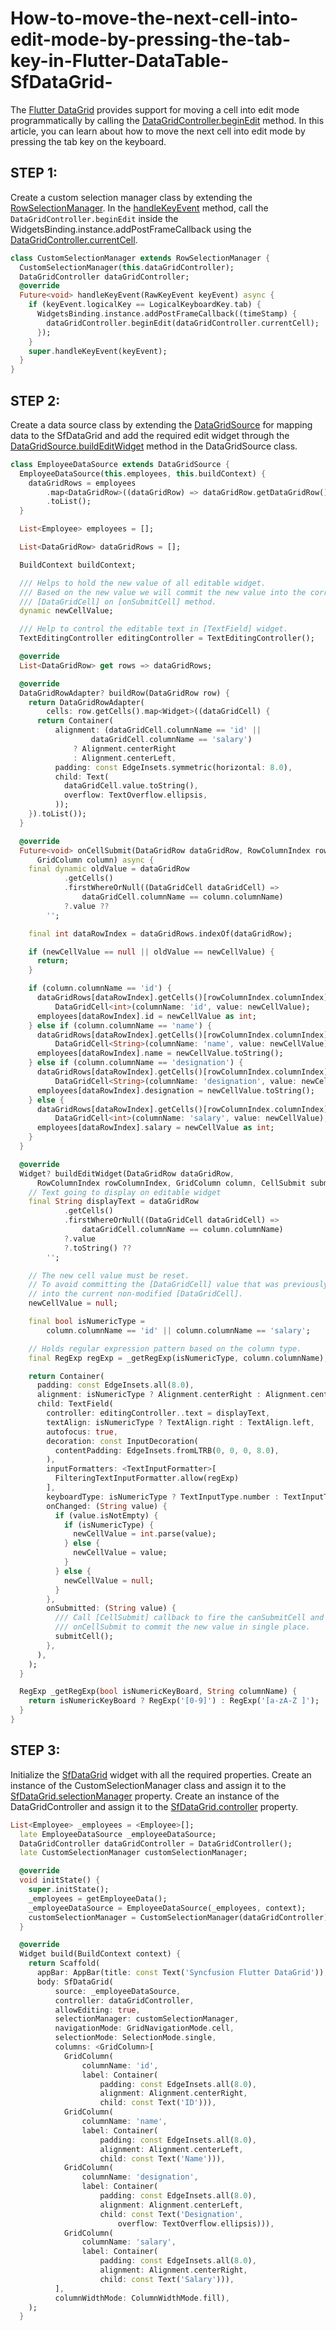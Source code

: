 # How-to-move-the-next-cell-into-edit-mode-by-pressing-the-tab-key-in-Flutter-DataTable-SfDataGrid-

The [Flutter DataGrid](https://www.syncfusion.com/flutter-widgets/flutter-datagrid) provides support for moving a cell into edit mode programmatically by calling the [DataGridController.beginEdit](https://pub.dev/documentation/syncfusion_flutter_datagrid/latest/datagrid/DataGridController/beginEdit.html) method. In this article, you can learn about how to move the next cell into edit mode by pressing the tab key on the keyboard.

## STEP 1: 
Create a custom selection manager class by extending the [RowSelectionManager](https://pub.dev/documentation/syncfusion_flutter_datagrid/latest/datagrid/RowSelectionManager-class.html). In the [handleKeyEvent](https://pub.dev/documentation/syncfusion_flutter_datagrid/latest/datagrid/RowSelectionManager/handleKeyEvent.html) method, call the `DataGridController.beginEdit` inside the WidgetsBinding.instance.addPostFrameCallback using the [DataGridController.currentCell](https://pub.dev/documentation/syncfusion_flutter_datagrid/latest/datagrid/DataGridController/currentCell.html).

```dart
class CustomSelectionManager extends RowSelectionManager {
  CustomSelectionManager(this.dataGridController);
  DataGridController dataGridController;
  @override
  Future<void> handleKeyEvent(RawKeyEvent keyEvent) async {
    if (keyEvent.logicalKey == LogicalKeyboardKey.tab) {
      WidgetsBinding.instance.addPostFrameCallback((timeStamp) {
        dataGridController.beginEdit(dataGridController.currentCell);
      });
    }
    super.handleKeyEvent(keyEvent);
  }
}

```
## STEP 2: 
Create a data source class by extending the [DataGridSource](https://pub.dev/documentation/syncfusion_flutter_datagrid/latest/datagrid/DataGridSource-class.html) for mapping data to the SfDataGrid and add the required edit widget through the [DataGridSource.buildEditWidget](https://pub.dev/documentation/syncfusion_flutter_datagrid/latest/datagrid/DataGridSource/buildEditWidget.html) method in the DataGridSource class.

```dart
class EmployeeDataSource extends DataGridSource {
  EmployeeDataSource(this.employees, this.buildContext) {
    dataGridRows = employees
        .map<DataGridRow>((dataGridRow) => dataGridRow.getDataGridRow())
        .toList();
  }

  List<Employee> employees = [];

  List<DataGridRow> dataGridRows = [];

  BuildContext buildContext;

  /// Helps to hold the new value of all editable widget.
  /// Based on the new value we will commit the new value into the corresponding
  /// [DataGridCell] on [onSubmitCell] method.
  dynamic newCellValue;

  /// Help to control the editable text in [TextField] widget.
  TextEditingController editingController = TextEditingController();

  @override
  List<DataGridRow> get rows => dataGridRows;

  @override
  DataGridRowAdapter? buildRow(DataGridRow row) {
    return DataGridRowAdapter(
        cells: row.getCells().map<Widget>((dataGridCell) {
      return Container(
          alignment: (dataGridCell.columnName == 'id' ||
                  dataGridCell.columnName == 'salary')
              ? Alignment.centerRight
              : Alignment.centerLeft,
          padding: const EdgeInsets.symmetric(horizontal: 8.0),
          child: Text(
            dataGridCell.value.toString(),
            overflow: TextOverflow.ellipsis,
          ));
    }).toList());
  }

  @override
  Future<void> onCellSubmit(DataGridRow dataGridRow, RowColumnIndex rowColumnIndex,
      GridColumn column) async {
    final dynamic oldValue = dataGridRow
            .getCells()
            .firstWhereOrNull((DataGridCell dataGridCell) =>
                dataGridCell.columnName == column.columnName)
            ?.value ??
        '';

    final int dataRowIndex = dataGridRows.indexOf(dataGridRow);

    if (newCellValue == null || oldValue == newCellValue) {
      return;
    }

    if (column.columnName == 'id') {
      dataGridRows[dataRowIndex].getCells()[rowColumnIndex.columnIndex] =
          DataGridCell<int>(columnName: 'id', value: newCellValue);
      employees[dataRowIndex].id = newCellValue as int;
    } else if (column.columnName == 'name') {
      dataGridRows[dataRowIndex].getCells()[rowColumnIndex.columnIndex] =
          DataGridCell<String>(columnName: 'name', value: newCellValue);
      employees[dataRowIndex].name = newCellValue.toString();
    } else if (column.columnName == 'designation') {
      dataGridRows[dataRowIndex].getCells()[rowColumnIndex.columnIndex] =
          DataGridCell<String>(columnName: 'designation', value: newCellValue);
      employees[dataRowIndex].designation = newCellValue.toString();
    } else {
      dataGridRows[dataRowIndex].getCells()[rowColumnIndex.columnIndex] =
          DataGridCell<int>(columnName: 'salary', value: newCellValue);
      employees[dataRowIndex].salary = newCellValue as int;
    }
  }

  @override
  Widget? buildEditWidget(DataGridRow dataGridRow,
      RowColumnIndex rowColumnIndex, GridColumn column, CellSubmit submitCell) {
    // Text going to display on editable widget
    final String displayText = dataGridRow
            .getCells()
            .firstWhereOrNull((DataGridCell dataGridCell) =>
                dataGridCell.columnName == column.columnName)
            ?.value
            ?.toString() ??
        '';

    // The new cell value must be reset.
    // To avoid committing the [DataGridCell] value that was previously edited
    // into the current non-modified [DataGridCell].
    newCellValue = null;

    final bool isNumericType =
        column.columnName == 'id' || column.columnName == 'salary';

    // Holds regular expression pattern based on the column type.
    final RegExp regExp = _getRegExp(isNumericType, column.columnName);

    return Container(
      padding: const EdgeInsets.all(8.0),
      alignment: isNumericType ? Alignment.centerRight : Alignment.centerLeft,
      child: TextField(
        controller: editingController..text = displayText,
        textAlign: isNumericType ? TextAlign.right : TextAlign.left,
        autofocus: true,
        decoration: const InputDecoration(
          contentPadding: EdgeInsets.fromLTRB(0, 0, 0, 8.0),
        ),
        inputFormatters: <TextInputFormatter>[
          FilteringTextInputFormatter.allow(regExp)
        ],
        keyboardType: isNumericType ? TextInputType.number : TextInputType.text,
        onChanged: (String value) {
          if (value.isNotEmpty) {
            if (isNumericType) {
              newCellValue = int.parse(value);
            } else {
              newCellValue = value;
            }
          } else {
            newCellValue = null;
          }
        },
        onSubmitted: (String value) {
          /// Call [CellSubmit] callback to fire the canSubmitCell and
          /// onCellSubmit to commit the new value in single place.
          submitCell();
        },
      ),
    );
  }

  RegExp _getRegExp(bool isNumericKeyBoard, String columnName) {
    return isNumericKeyBoard ? RegExp('[0-9]') : RegExp('[a-zA-Z ]');
  }
}

```
## STEP 3: 
Initialize the [SfDataGrid](https://pub.dev/documentation/syncfusion_flutter_datagrid/latest/datagrid/SfDataGrid-class.html) widget with all the required properties. Create an instance of the CustomSelectionManager class and assign it to the [SfDataGrid.selectionManager](https://pub.dev/documentation/syncfusion_flutter_datagrid/latest/datagrid/SfDataGrid/selectionManager.html) property. Create an instance of the DataGridController and assign it to the [SfDataGrid.controller](https://pub.dev/documentation/syncfusion_flutter_datagrid/latest/datagrid/SfDataGrid/controller.html) property.

```dart
List<Employee> _employees = <Employee>[];
  late EmployeeDataSource _employeeDataSource;
  DataGridController dataGridController = DataGridController();
  late CustomSelectionManager customSelectionManager;

  @override
  void initState() {
    super.initState();
    _employees = getEmployeeData();
    _employeeDataSource = EmployeeDataSource(_employees, context);
    customSelectionManager = CustomSelectionManager(dataGridController);
  }

  @override
  Widget build(BuildContext context) {
    return Scaffold(
      appBar: AppBar(title: const Text('Syncfusion Flutter DataGrid')),
      body: SfDataGrid(
          source: _employeeDataSource,
          controller: dataGridController,
          allowEditing: true,
          selectionManager: customSelectionManager,
          navigationMode: GridNavigationMode.cell,
          selectionMode: SelectionMode.single,
          columns: <GridColumn>[
            GridColumn(
                columnName: 'id',
                label: Container(
                    padding: const EdgeInsets.all(8.0),
                    alignment: Alignment.centerRight,
                    child: const Text('ID'))),
            GridColumn(
                columnName: 'name',
                label: Container(
                    padding: const EdgeInsets.all(8.0),
                    alignment: Alignment.centerLeft,
                    child: const Text('Name'))),
            GridColumn(
                columnName: 'designation',
                label: Container(
                    padding: const EdgeInsets.all(8.0),
                    alignment: Alignment.centerLeft,
                    child: const Text('Designation',
                        overflow: TextOverflow.ellipsis))),
            GridColumn(
                columnName: 'salary',
                label: Container(
                    padding: const EdgeInsets.all(8.0),
                    alignment: Alignment.centerRight,
                    child: const Text('Salary'))),
          ],
          columnWidthMode: ColumnWidthMode.fill),
    );
  }

```
